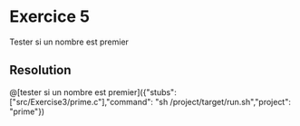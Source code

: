# Exercice 5

Tester si un nombre est premier

## Resolution

@[tester si un nombre est premier]({"stubs": ["src/Exercise3/prime.c"],"command": "sh /project/target/run.sh","project": "prime"})